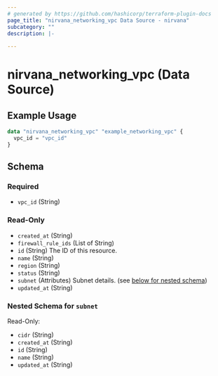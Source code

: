 ```yaml
---
# generated by https://github.com/hashicorp/terraform-plugin-docs
page_title: "nirvana_networking_vpc Data Source - nirvana"
subcategory: ""
description: |-
  
---
```


# nirvana_networking_vpc (Data Source)



## Example Usage

```terraform
data "nirvana_networking_vpc" "example_networking_vpc" {
  vpc_id = "vpc_id"
}
```

<!-- schema generated by tfplugindocs -->
## Schema

### Required

- `vpc_id` (String)

### Read-Only

- `created_at` (String)
- `firewall_rule_ids` (List of String)
- `id` (String) The ID of this resource.
- `name` (String)
- `region` (String)
- `status` (String)
- `subnet` (Attributes) Subnet details. (see [below for nested schema](#nestedatt--subnet))
- `updated_at` (String)

<a id="nestedatt--subnet"></a>
### Nested Schema for `subnet`

Read-Only:

- `cidr` (String)
- `created_at` (String)
- `id` (String)
- `name` (String)
- `updated_at` (String)
